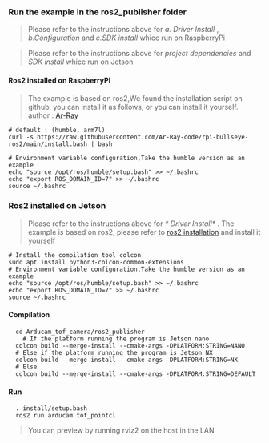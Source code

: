 ### Run the example in the ros2_publisher folder
> Please refer to the instructions above for  _*a. Driver Install*_ , _*b.Configuration*_ and _*c.SDK install*_ whice run on RaspberryPi

> Please refer to the instructions above for  _*project dependencies*_ and _*SDK install*_ whice run on Jetson
#### Ros2 installed on RaspberryPI
>The example is based on ros2,We found the installation script on github, you can install it as follows, or you can install it yourself. author : [Ar-Ray](https://github.com/Ar-Ray-code/rpi-bullseye-ros2)
```Shell
# default : (humble, arm7l)
curl -s https://raw.githubusercontent.com/Ar-Ray-code/rpi-bullseye-ros2/main/install.bash | bash
```

```Shell
# Environment variable configuration,Take the humble version as an example
echo "source /opt/ros/humble/setup.bash" >> ~/.bashrc 
echo "export ROS_DOMAIN_ID=7" >> ~/.bashrc 
source ~/.bashrc 
```
### Ros2 installed on Jetson
> Please refer to the instructions above for  _* Driver Install*_ .
The example is based on ros2, please refer to [ros2 installation](https://docs.ros.org/en/humble/Installation/Ubuntu-Install-Debians.html) and install it yourself
```Shell
# Install the compilation tool colcon
sudo apt install python3-colcon-common-extensions
# Environment variable configuration,Take the humble version as an example
echo "source /opt/ros/humble/setup.bash" >> ~/.bashrc 
echo "export ROS_DOMAIN_ID=7" >> ~/.bashrc 
source ~/.bashrc 
```
#### Compilation
```Shell
  cd Arducam_tof_camera/ros2_publisher
    # If the platform running the program is Jetson nano
  colcon build --merge-install --cmake-args -DPLATFORM:STRING=NANO
  # Else if the platform running the program is Jetson NX
  colcon build --merge-install --cmake-args -DPLATFORM:STRING=NX
  # Else
  colcon build --merge-install --cmake-args -DPLATFORM:STRING=DEFAULT
```
#### Run
```Shell
  . install/setup.bash 
  ros2 run arducam tof_pointcl
```
>You can preview by running rviz2 on the host in the LAN